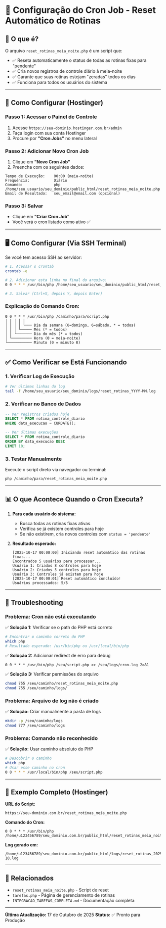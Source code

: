 # 🔄 Configuração do Cron Job - Reset Automático de Rotinas

## 📌 O que é?

O arquivo `reset_rotinas_meia_noite.php` é um script que:
- ✅ Reseta automaticamente o status de todas as rotinas fixas para "pendente"
- ✅ Cria novos registros de controle diário à meia-noite
- ✅ Garante que suas rotinas estejam "zeradas" todos os dias
- ✅ Funciona para todos os usuários do sistema

---

## 🔧 Como Configurar (Hostinger)

### **Passo 1: Acessar o Painel de Controle**
1. Acesse `https://seu-dominio.hostinger.com.br/admin`
2. Faça login com sua conta Hostinger
3. Procure por **"Cron Jobs"** no menu lateral

### **Passo 2: Adicionar Novo Cron Job**
1. Clique em **"Novo Cron Job"**
2. Preencha com os seguintes dados:

```
Tempo de Execução:    00:00 (meia-noite)
Frequência:           Diário
Comando:              php /home/seu_usuario/seu_dominio/public_html/reset_rotinas_meia_noite.php
Email de Resultado:   seu_email@email.com (opcional)
```

### **Passo 3: Salvar**
- Clique em **"Criar Cron Job"**
- Você verá o cron listado como ativo ✅

---

## 🖥️ Como Configurar (Via SSH Terminal)

Se você tem acesso SSH ao servidor:

```bash
# 1. Acessar o crontab
crontab -e

# 2. Adicionar esta linha no final do arquivo:
0 0 * * * /usr/bin/php /home/seu_usuario/seu_dominio/public_html/reset_rotinas_meia_noite.php >> /home/seu_usuario/seu_dominio/public_html/logs/cron.log 2>&1

# 3. Salvar (Ctrl+X, depois Y, depois Enter)
```

### **Explicação do Comando Cron:**
```
0 0 * * * /usr/bin/php /caminho/para/script.php
│ │ │ │ │
│ │ │ │ └─── Dia da semana (0=domingo, 6=sábado, * = todos)
│ │ │ └───── Mês (* = todos)
│ │ └─────── Dia do mês (* = todos)
│ └───────── Hora (0 = meia-noite)
└─────────── Minuto (0 = minuto 0)
```

---

## ✅ Como Verificar se Está Funcionando

### **1. Verificar Log de Execução**
```bash
# Ver últimas linhas do log
tail -f /home/seu_usuario/seu_dominio/logs/reset_rotinas_YYYY-MM.log
```

### **2. Verificar no Banco de Dados**
```sql
-- Ver registros criados hoje
SELECT * FROM rotina_controle_diario 
WHERE data_execucao = CURDATE();

-- Ver últimas execuções
SELECT * FROM rotina_controle_diario 
ORDER BY data_execucao DESC 
LIMIT 10;
```

### **3. Testar Manualmente**
Execute o script direto via navegador ou terminal:
```bash
php /caminho/para/reset_rotinas_meia_noite.php
```

---

## 📊 O que Acontece Quando o Cron Executa?

1. **Para cada usuário do sistema:**
   - Busca todas as rotinas fixas ativas
   - Verifica se já existem controles para hoje
   - Se não existirem, cria novos controles com `status = 'pendente'`

2. **Resultado esperado:**
   ```
   [2025-10-17 00:00:00] Iniciando reset automático das rotinas fixas...
   Encontrados 5 usuários para processar...
   Usuário 1: Criados 8 controles para hoje
   Usuário 2: Criados 5 controles para hoje
   Usuário 3: Controles já existem para hoje
   [2025-10-17 00:00:01] Reset automático concluído!
   Usuários processados: 5/5
   ```

---

## 🐛 Troubleshooting

### **Problema: Cron não está executando**

✅ **Solução 1:** Verificar se o path do PHP está correto
```bash
# Encontrar o caminho correto do PHP
which php
# Resultado esperado: /usr/bin/php ou /usr/local/bin/php
```

✅ **Solução 2:** Adicionar redirect de erro para debug
```
0 0 * * * /usr/bin/php /seu/script.php >> /seu/logs/cron.log 2>&1
```

✅ **Solução 3:** Verificar permissões do arquivo
```bash
chmod 755 /seu/caminho/reset_rotinas_meia_noite.php
chmod 755 /seu/caminho/logs/
```

### **Problema: Arquivo de log não é criado**

✅ **Solução:** Criar manualmente a pasta de logs
```bash
mkdir -p /seu/caminho/logs
chmod 777 /seu/caminho/logs
```

### **Problema: Comando não reconhecido**

✅ **Solução:** Usar caminho absoluto do PHP
```bash
# Descobrir o caminho
which php
# Usar esse caminho no cron
0 0 * * * /usr/local/bin/php /seu/script.php
```

---

## 📝 Exemplo Completo (Hostinger)

**URL do Script:**
```
https://seu-dominio.com.br/reset_rotinas_meia_noite.php
```

**Comando do Cron:**
```
0 0 * * * /usr/bin/php /home/u123456789/seu_dominio.com.br/public_html/reset_rotinas_meia_noite.php
```

**Log gerado em:**
```
/home/u123456789/seu_dominio.com.br/public_html/logs/reset_rotinas_2025-10.log
```

---

## 🔗 Relacionados

- `reset_rotinas_meia_noite.php` - Script de reset
- `tarefas.php` - Página de gerenciamento de rotinas
- `INTEGRACAO_TAREFAS_COMPLETA.md` - Documentação completa

---

**Última Atualização:** 17 de Outubro de 2025
**Status:** ✅ Pronto para Produção
